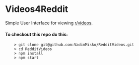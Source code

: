 # Videos4Reddit

Simple User Interface for viewing [r/videos](https://www.reddit.com/r/videos/).

#### To checkout this repo do this:
```
	> git clone git@github.com:VadimMisko/RedditVideos.git
	> cd RedditVideos
	> npm install
	> npm start
```
